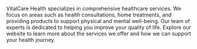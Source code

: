 VitalCare Health specializes in comprehensive healthcare services. We focus on areas such as health consultations, home treatments, and providing products to support physical and mental well-being. Our team of experts is dedicated to helping you improve your quality of life. Explore our website to learn more about the services we offer and how we can support your health journey.

